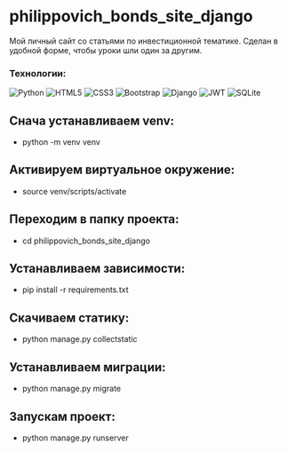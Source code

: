 # philippovich_bonds_site_django

Мой личный сайт со статьями по инвестиционной тематике. Сделан в удобной форме, чтобы уроки шли один за другим.

### Технологии:
![Python](https://img.shields.io/badge/python-3670A0?style=flat&logo=python&logoColor=ffdd54) ![HTML5](https://img.shields.io/badge/html5-%23E34F26.svg?style=flat&logo=html5&logoColor=white) ![CSS3](https://img.shields.io/badge/css3-%231572B6.svg?style=flat&logo=css3&logoColor=white) ![Bootstrap](https://img.shields.io/badge/bootstrap-%23563D7C.svg?style=flat&logo=bootstrap&logoColor=white) ![Django](https://img.shields.io/badge/django-%23092E20.svg?style=flat&logo=django&logoColor=white) ![JWT](https://img.shields.io/badge/JWT-black?style=flat&logo=JSON%20web%20tokens) ![SQLite](https://img.shields.io/badge/sqlite-%2307405e.svg?style=flat&logo=sqlite&logoColor=white)


## Снача устанавливаем venv:

- python -m venv venv

## Активируем виртуальное окружение:

- source venv/scripts/activate

## Переходим в папку проекта:

- cd philippovich_bonds_site_django

## Устанавливаем зависимости:

- pip install -r requirements.txt

## Скачиваем статику:

- python manage.py collectstatic

## Устанавливаем миграции:

- python manage.py migrate

## Запускам проект:

- python manage.py runserver
